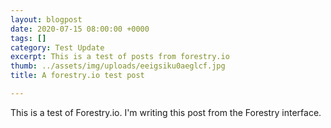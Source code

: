 ```yaml
---
layout: blogpost
date: 2020-07-15 08:00:00 +0000
tags: []
category: Test Update
excerpt: This is a test of posts from forestry.io
thumb: ../assets/img/uploads/eeigsiku0aeglcf.jpg
title: A forestry.io test post

---
```

This is a test of Forestry.io. I'm writing this post from the Forestry interface.